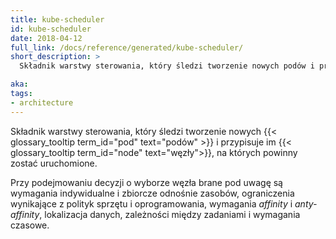 ```yaml
---
title: kube-scheduler
id: kube-scheduler
date: 2018-04-12
full_link: /docs/reference/generated/kube-scheduler/
short_description: >
  Składnik warstwy sterowania, który śledzi tworzenie nowych podów i przypisuje im węzły, na których powinny zostać uruchomione.

aka: 
tags:
- architecture
---
```

Składnik warstwy sterowania, który śledzi tworzenie nowych
{{< glossary_tooltip term_id="pod" text="podów" >}} i przypisuje im {{< glossary_tooltip term_id="node" text="węzły">}},
na których powinny zostać uruchomione.

<!--more-->

Przy podejmowaniu decyzji o wyborze węzła brane pod uwagę są wymagania
indywidualne i zbiorcze odnośnie zasobów, ograniczenia wynikające z polityk
sprzętu i oprogramowania, wymagania *affinity* i *anty-affinity*, lokalizacja danych,
zależności między zadaniami i wymagania czasowe.
